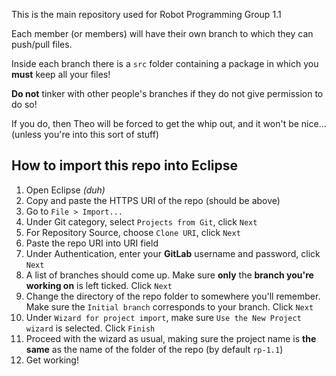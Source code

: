 This is the main repository used for Robot Programming Group 1.1

Each member (or members) will have their own branch to which they can push/pull files.

Inside each branch there is a `src` folder containing a package in which you **must** keep all your files!

**Do not** tinker with other people's branches if they do not give permission to do so!

If you do, then Theo will be forced to get the whip out, and it won't be nice... (unless you're into this sort of stuff)

<h2>How to import this repo into Eclipse</h2>

1. Open Eclipse *(duh)*
2. Copy and paste the HTTPS URI of the repo (should be above)
3. Go to `File > Import...`
4. Under Git category, select `Projects from Git`, click `Next`
5. For Repository Source, choose `Clone URI`, click `Next`
6. Paste the repo URI into URI field
7. Under Authentication, enter your **GitLab** username and password, click `Next`
8. A list of branches should come up. Make sure **only** the **branch you're working on** is left ticked. Click `Next`
9. Change the directory of the repo folder to somewhere you'll remember. Make sure the `Initial branch` corresponds to your branch. Click `Next`
10. Under `Wizard for project import`, make sure `Use the New Project wizard` is selected. Click `Finish`
11. Proceed with the wizard as usual, making sure the project name is **the same** as the name of the folder of the repo (by default `rp-1.1`)
12. Get working!